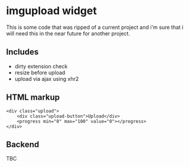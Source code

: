 # imgupload widget

This is some code that was ripped of a current project and i'm sure that i will need this in the near future for another project.

## Includes
 - dirty extension check
 - resize before upload
 - upload via ajax using xhr2


## HTML markup

	<div class="upload">
		<div class="upload-button">Upload</div>
		<progress min="0" max="100" value="0"></progress>		
	</div>

## Backend
TBC
